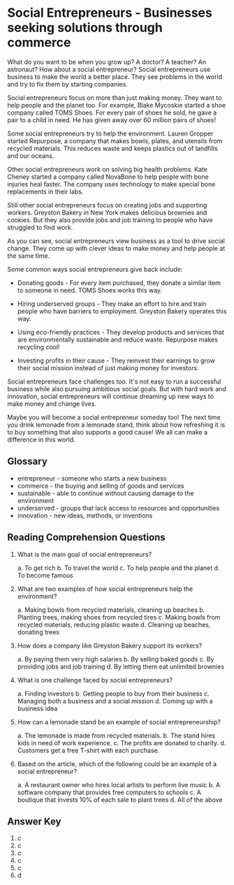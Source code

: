 # Social Entrepreneurs - Businesses seeking solutions through commerce

What do you want to be when you grow up? A doctor? A teacher? An astronaut? How about a social entrepreneur? Social entrepreneurs use business to make the world a better place. They see problems in the world and try to fix them by starting companies.

Social entrepreneurs focus on more than just making money. They want to help people and the planet too. For example, Blake Mycoskie started a shoe company called TOMS Shoes. For every pair of shoes he sold, he gave a pair to a child in need. He has given away over 60 million pairs of shoes!

Some social entrepreneurs try to help the environment. Lauren Gropper started Repurpose, a company that makes bowls, plates, and utensils from recycled materials. This reduces waste and keeps plastics out of landfills and our oceans.

Other social entrepreneurs work on solving big health problems. Kate Cheney started a company called NovaBone to help people with bone injuries heal faster. The company uses technology to make special bone replacements in their labs.

Still other social entrepreneurs focus on creating jobs and supporting workers. Greyston Bakery in New York makes delicious brownies and cookies. But they also provide jobs and job training to people who have struggled to find work.

As you can see, social entrepreneurs view business as a tool to drive social change. They come up with clever ideas to make money and help people at the same time.

Some common ways social entrepreneurs give back include:

- Donating goods - For every item purchased, they donate a similar item to someone in need. TOMS Shoes works this way.

- Hiring underserved groups - They make an effort to hire and train people who have barriers to employment. Greyston Bakery operates this way.

- Using eco-friendly practices - They develop products and services that are environmentally sustainable and reduce waste. Repurpose makes recycling cool!

- Investing profits in their cause - They reinvest their earnings to grow their social mission instead of just making money for investors.

Social entrepreneurs face challenges too. It's not easy to run a successful business while also pursuing ambitious social goals. But with hard work and innovation, social entrepreneurs will continue dreaming up new ways to make money and change lives.

Maybe you will become a social entrepreneur someday too! The next time you drink lemonade from a lemonade stand, think about how refreshing it is to buy something that also supports a good cause! We all can make a difference in this world.

## Glossary

- entrepreneur - someone who starts a new business
- commerce - the buying and selling of goods and services
- sustainable - able to continue without causing damage to the environment
- underserved - groups that lack access to resources and opportunities
- innovation - new ideas, methods, or inventions

## Reading Comprehension Questions

1. What is the main goal of social entrepreneurs?

   a. To get rich
   b. To travel the world
   c. To help people and the planet
   d. To become famous

2. What are two examples of how social entrepreneurs help the environment?

   a. Making bowls from recycled materials, cleaning up beaches
   b. Planting trees, making shoes from recycled tires
   c. Making bowls from recycled materials, reducing plastic waste
   d. Cleaning up beaches, donating trees

3. How does a company like Greyston Bakery support its workers?

   a. By paying them very high salaries
   b. By selling baked goods
   c. By providing jobs and job training
   d. By letting them eat unlimited brownies

4. What is one challenge faced by social entrepreneurs?

   a. Finding investors
   b. Getting people to buy from their business
   c. Managing both a business and a social mission
   d. Coming up with a business idea

5. How can a lemonade stand be an example of social entrepreneurship?

   a. The lemonade is made from recycled materials.
   b. The stand hires kids in need of work experience.
   c. The profits are donated to charity.
   d. Customers get a free T-shirt with each purchase.

6. Based on the article, which of the following could be an example of a social entrepreneur?

   a. A restaurant owner who hires local artists to perform live music
   b. A software company that provides free computers to schools
   c. A boutique that invests 10% of each sale to plant trees
   d. All of the above

## Answer Key

1. c
2. c
3. c
4. c
5. c
6. d

